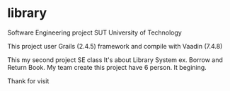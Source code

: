 # library
Software Engineering project SUT University of Technology

This project user Grails (2.4.5) framework and compile with Vaadin (7.4.8)

This my second project SE class
It's about Library System ex. Borrow and Return Book.
My team create this project have 6 person.
It begining.

Thank for visit
